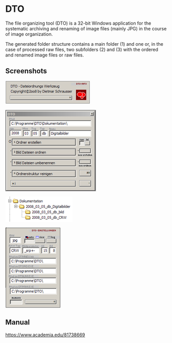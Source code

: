 # DTO
The file organizing tool (DTO) is a 32-bit Windows application for the systematic archiving and renaming of image files (mainly JPG) in the course of image organization.  

The generated folder structure contains a main folder (1) and one or, in the case of processed raw files, two subfolders (2) and (3) with the ordered and renamed image files or raw files.

## Screenshots
![figure.\label{pic1}](pic1.jpg)


![figure.\label{pic2}](pic2.jpg)


![figure.\label{pic3}](pic3.jpg)


![figure.\label{pic4}](pic4.jpg)

## Manual
https://www.academia.edu/81738669
